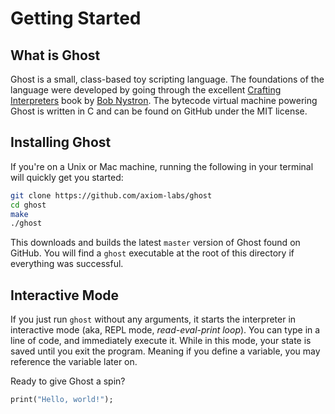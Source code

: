 # Getting Started

## What is Ghost

Ghost is a small, class-based toy scripting language. The foundations of the language were developed by going through the excellent [Crafting Interpreters](https://craftinginterpreters.com/) book by [Bob Nystron](http://journal.stuffwithstuff.com/). The bytecode virtual machine powering Ghost is written in C and can be found on GitHub under the MIT license.

## Installing Ghost
If you're on a Unix or Mac machine, running the following in your terminal will quickly get you started:

```bash
git clone https://github.com/axiom-labs/ghost
cd ghost
make
./ghost
```

This downloads and builds the latest `master` version of Ghost found on GitHub. You will find a `ghost` executable at the root of this directory if everything was successful.

## Interactive Mode
If you just run `ghost` without any arguments, it starts the interpreter in interactive mode (aka, REPL mode, _read-eval-print loop_). You can type in a line of code, and immediately execute it. While in this mode, your state is saved until you exit the program. Meaning if you define a variable, you may reference the variable later on.

Ready to give Ghost a spin?

```dart
print("Hello, world!");
```
